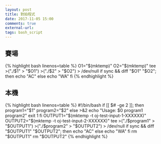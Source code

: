 ```yaml
---
layout: post
title: 對拍程式
date: 2017-11-05 15:00
comments: true
external-url:
tags: bash_script
---
```


## 賽場

{% highlight bash linenos=table %}
O1="$(mktemp)"
O2="$(mktemp)"
tee >("./$1" > "$O1")  >("./$2" > "$O2") > /dev/null
if sync && diff "$O1" "$O2"; then
    echo "AC"
else
    echo "WA"
fi
{% endhighlight %}

## 本機

{% highlight bash linenos=table %}
#!/bin/bash
if [[ $# -ge 2 ]]; then
    program1="$1"
    program2="$2"
else
    >&2 echo "Usage: $0 program1 program2"
    exit 1
fi
OUTPUT1="$(mktemp -t oj-test-input-1-XXXXXX)"
OUTPUT2="$(mktemp -t oj-test-input-2-XXXXXX)"
tee >("./$program1" > "$OUTPUT1")  >("./$program2" > "$OUTPUT2") > /dev/null
if sync && diff "$OUTPUT1" "$OUTPUT2"; then
    echo "AC"
else
    echo "WA"
fi
rm "$OUTPUT1"
rm "$OUTPUT2"
{% endhighlight %}
